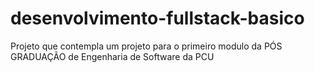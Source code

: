# desenvolvimento-fullstack-basico
Projeto que contempla um projeto para o primeiro modulo da PÓS GRADUAÇÃO de Engenharia de Software da PCU
